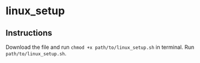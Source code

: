 # linux_setup

## Instructions
Download the file and run `chmod +x path/to/linux_setup.sh` in terminal. 
Run `path/to/linux_setup.sh`. 
